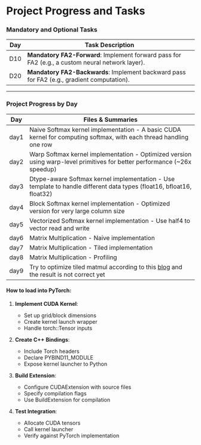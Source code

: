 # Project Progress and Tasks

### Mandatory and Optional Tasks
| Day   | Task Description                                                                                     |
|-------|-----------------------------------------------------------------------------------------------------|
| D10   | **Mandatory FA2-Forward**: Implement forward pass for FA2 (e.g., a custom neural network layer).    |
| D20   | **Mandatory FA2-Backwards**: Implement backward pass for FA2 (e.g., gradient computation).          |

---

### Project Progress by Day
| Day   | Files & Summaries         |
|-------|---------------------------|
| day1  | Naive Softmax kernel implementation - A basic CUDA kernel for computing softmax, with each thread handling one row |
| day2  | Warp Softmax kernel implementation - Optimized version using warp-level primitives for better performance (~26x speedup) |
| day3  | Dtype-aware Softmax kernel implementation - Use template to handle different data types (float16, bfloat16, float32) |
| day4  | Block Softmax kernel implementation - Optimized version for very large column size |
| day5  | Vectorized Softmax kernel implementation - Use half4 to vector read and write |
| day6  | Matrix Multiplication - Naive implementation |
| day7  | Matrix Multiplication - Tiled implementation |
| day8  | Matrix Multiplication - Profiling |
| day9  | Try to optimize tiled matmul according to this [blog](https://salykova.github.io/sgemm-gpu) and the result is not correct yet |


#### How to load into PyTorch:
1. **Implement CUDA Kernel**:
   - Set up grid/block dimensions
   - Create kernel launch wrapper
   - Handle torch::Tensor inputs

2. **Create C++ Bindings**:
   - Include Torch headers
   - Declare PYBIND11_MODULE
   - Expose kernel launcher to Python

3. **Build Extension**:
   - Configure CUDAExtension with source files
   - Specify compilation flags
   - Use BuildExtension for compilation

4. **Test Integration**:
   - Allocate CUDA tensors
   - Call kernel launcher
   - Verify against PyTorch implementation

